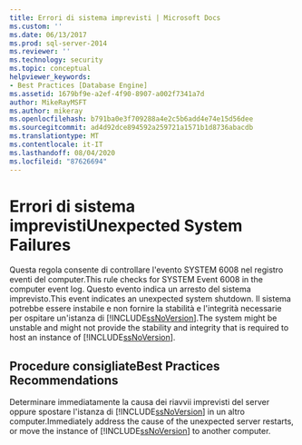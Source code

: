 ```yaml
---
title: Errori di sistema imprevisti | Microsoft Docs
ms.custom: ''
ms.date: 06/13/2017
ms.prod: sql-server-2014
ms.reviewer: ''
ms.technology: security
ms.topic: conceptual
helpviewer_keywords:
- Best Practices [Database Engine]
ms.assetid: 1679bf9e-a2ef-4f90-8907-a002f7341a7d
author: MikeRayMSFT
ms.author: mikeray
ms.openlocfilehash: b791ba0e3f709288a4e2c5b6add4e74e15d56dee
ms.sourcegitcommit: ad4d92dce894592a259721a1571b1d8736abacdb
ms.translationtype: MT
ms.contentlocale: it-IT
ms.lasthandoff: 08/04/2020
ms.locfileid: "87626694"
---
```

# <a name="unexpected-system-failures"></a><span data-ttu-id="d5c4c-102">Errori di sistema imprevisti</span><span class="sxs-lookup"><span data-stu-id="d5c4c-102">Unexpected System Failures</span></span>
  <span data-ttu-id="d5c4c-103">Questa regola consente di controllare l'evento SYSTEM 6008 nel registro eventi del computer.</span><span class="sxs-lookup"><span data-stu-id="d5c4c-103">This rule checks for SYSTEM Event 6008 in the computer event log.</span></span> <span data-ttu-id="d5c4c-104">Questo evento indica un arresto del sistema imprevisto.</span><span class="sxs-lookup"><span data-stu-id="d5c4c-104">This event indicates an unexpected system shutdown.</span></span> <span data-ttu-id="d5c4c-105">Il sistema potrebbe essere instabile e non fornire la stabilità e l'integrità necessarie per ospitare un'istanza di [!INCLUDE[ssNoVersion](../../includes/ssnoversion-md.md)].</span><span class="sxs-lookup"><span data-stu-id="d5c4c-105">The system might be unstable and might not provide the stability and integrity that is required to host an instance of [!INCLUDE[ssNoVersion](../../includes/ssnoversion-md.md)].</span></span>  
  
## <a name="best-practices-recommendations"></a><span data-ttu-id="d5c4c-106">Procedure consigliate</span><span class="sxs-lookup"><span data-stu-id="d5c4c-106">Best Practices Recommendations</span></span>  
 <span data-ttu-id="d5c4c-107">Determinare immediatamente la causa dei riavvii imprevisti del server oppure spostare l'istanza di [!INCLUDE[ssNoVersion](../../includes/ssnoversion-md.md)] in un altro computer.</span><span class="sxs-lookup"><span data-stu-id="d5c4c-107">Immediately address the cause of the unexpected server restarts, or move the instance of [!INCLUDE[ssNoVersion](../../includes/ssnoversion-md.md)] to another computer.</span></span>  
  
  

